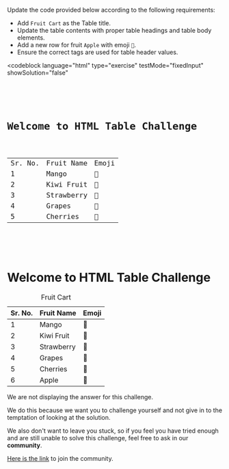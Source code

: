Update the code provided below
according to the following
requirements:

- Add `Fruit Cart` as the Table title.
- Update the table contents with proper table headings and table body elements.
- Add a new row for fruit `Apple` with emoji `🍎`.
- Ensure the correct tags are used for table header values.

<codeblock
  language="html"
  type="exercise"
  testMode="fixedInput"
  showSolution="false"
>
  <code>
    <div class="page">
      <h1>Welcome to HTML Table Challenge</h1>
      <table>
        <tr>
          <td>Sr. No.</td>
          <td>Fruit Name</td>
          <td>Emoji</td>
        </tr>
        <tr>
          <td>1</td>
          <td class="fruit-name">Mango</td>
          <td class="emoji">🥭</td>
        </tr>
        <tr>
          <td>2</td>
          <td class="fruit-name">Kiwi Fruit</td>
          <td class="emoji">🥝</td>
        </tr>
        <tr>
          <td>3</td>
          <td class="fruit-name">Strawberry</td>
          <td class="emoji">🍓</td>
        </tr>
        <tr>
          <td>4</td>
          <td class="fruit-name">Grapes</td>
          <td class="emoji">🍇</td>
        </tr>
        <tr>
          <td>5</td>
          <td class="fruit-name">Cherries</td>
          <td class="emoji">🍒</td>
        </tr>
      </table>
    </div>
  </code>
  <solution>
    <div class="page">
      <h1>Welcome to HTML Table Challenge</h1>
      <table>
        <caption>Fruit Cart</caption>
        <thead>
          <tr>
            <th>Sr. No.</th>
            <th>Fruit Name</th>
            <th>Emoji</th>
          </tr>
        </thead>
        <tbody>
          <tr>
            <td>1</td>
            <td class="fruit-name">Mango</td>
            <td class="emoji">🥭</td>
          </tr>
          <tr>
            <td>2</td>
            <td class="fruit-name">Kiwi Fruit</td>
            <td class="emoji">🥝</td>
          </tr>
          <tr>
            <td>3</td>
            <td class="fruit-name">Strawberry</td>
            <td class="emoji">🍓</td>
          </tr>
          <tr>
            <td>4</td>
            <td class="fruit-name">Grapes</td>
            <td class="emoji">🍇</td>
          </tr>
          <tr>
            <td>5</td>
            <td class="fruit-name">Cherries</td>
            <td class="emoji">🍒</td>
          </tr>
          <tr>
            <td>6</td>
            <td class="fruit-name">Apple</td>
            <td class="emoji">🍎</td>
          </tr>
        </tbody>
      </table>
    </div>
  </solution>
</codeblock>

We are not displaying the answer for this challenge.

We do this because we want you to challenge yourself
and
not give in to the temptation of looking at the solution.

We also don't want to leave you stuck, so if you feel
you have tried enough and are still unable to solve
this challenge, feel free to ask in our **community**.

[Here is the link](https://join.slack.com/t/bigbinaryacademy/shared_invite/zt-2kj86untg-wCGh2GPBA2I3iWZk4ke~tg) to join the community.
